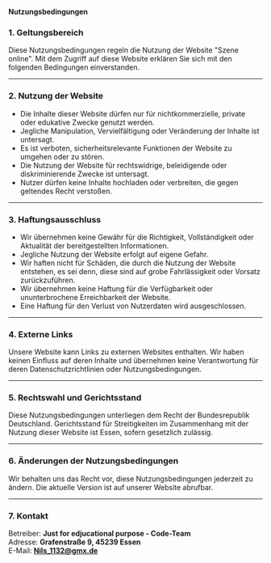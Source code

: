 **Nutzungsbedingungen**  

### 1. Geltungsbereich
Diese Nutzungsbedingungen regeln die Nutzung der Website "Szene online". Mit dem Zugriff auf diese Website erklären Sie sich mit den folgenden Bedingungen einverstanden.

---

### 2. Nutzung der Website
- Die Inhalte dieser Website dürfen nur für nichtkommerzielle, private oder edukative Zwecke genutzt werden.
- Jegliche Manipulation, Vervielfältigung oder Veränderung der Inhalte ist untersagt.
- Es ist verboten, sicherheitsrelevante Funktionen der Website zu umgehen oder zu stören.
- Die Nutzung der Website für rechtswidrige, beleidigende oder diskriminierende Zwecke ist untersagt.
- Nutzer dürfen keine Inhalte hochladen oder verbreiten, die gegen geltendes Recht verstoßen.

---

### 3. Haftungsausschluss
- Wir übernehmen keine Gewähr für die Richtigkeit, Vollständigkeit oder Aktualität der bereitgestellten Informationen.
- Jegliche Nutzung der Website erfolgt auf eigene Gefahr.
- Wir haften nicht für Schäden, die durch die Nutzung der Website entstehen, es sei denn, diese sind auf grobe Fahrlässigkeit oder Vorsatz zurückzuführen.
- Wir übernehmen keine Haftung für die Verfügbarkeit oder ununterbrochene Erreichbarkeit der Website.
- Eine Haftung für den Verlust von Nutzerdaten wird ausgeschlossen.

---

### 4. Externe Links
Unsere Website kann Links zu externen Websites enthalten. Wir haben keinen Einfluss auf deren Inhalte und übernehmen keine Verantwortung für deren Datenschutzrichtlinien oder Nutzungsbedingungen.

---

### 5. Rechtswahl und Gerichtsstand
Diese Nutzungsbedingungen unterliegen dem Recht der Bundesrepublik Deutschland. Gerichtsstand für Streitigkeiten im Zusammenhang mit der Nutzung dieser Website ist Essen, sofern gesetzlich zulässig.

---

### 6. Änderungen der Nutzungsbedingungen
Wir behalten uns das Recht vor, diese Nutzungsbedingungen jederzeit zu ändern. Die aktuelle Version ist auf unserer Website abrufbar.

---

### 7. Kontakt
Betreiber: **Just for edjucational purpose - Code-Team**  
Adresse: **Grafenstraße 9, 45239 Essen**  
E-Mail: **Nils_1132@gmx.de**

